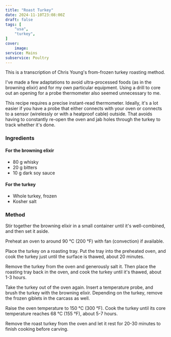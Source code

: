 ```yaml
---
title: "Roast Turkey"
date: 2024-11-10T23:08:00Z
draft: false
tags: [
    "usa",
    "turkey",
]
cover:
    image: 
service: Mains
subservice: Poultry
---
```


This is a transcription of Chris Young's from-frozen turkey roasting method.

I've made a few adaptations to avoid ultra-processed foods (as in the browning elixir) and for my own particular equipment. Using a drill to core out an opening for a probe thermometer also seemed unnecessary to me.

This recipe requires a precise instant-read thermometer. Ideally, it's a lot easier if you have a probe that either connects with your oven or connects to a sensor (wirelessly or with a heatproof cable) outside. That avoids having to constantly re-open the oven and jab holes through the turkey to track whether it's done.

### Ingredients

#### For the browning elixir

* 80 g whisky
* 20 g bitters
* 10 g dark soy sauce

#### For the turkey

* Whole turkey, frozen
* Kosher salt

### Method

Stir together the browning elixir in a small container until it's well-combined, and then set it aside.

Preheat an oven to around 90 °C (200 °F) with fan (convection) if available.

Place the turkey on a roasting tray. Put the tray into the preheated oven, and cook the turkey just until the surface is thawed, about 20 minutes.

Remove the turkey from the oven and generously salt it. Then place the roasting tray back in the oven, and cook the turkey until it's thawed, about 1-3 hours.

Take the turkey out of the oven again. Insert a temperature probe, and brush the turkey with the browning elixir. Depending on the turkey, remove the frozen giblets in the carcass as well.

Raise the oven temperature to 150 °C (300 °F). Cook the turkey until its core temperature reaches 68 °C (155 °F), about 5-7 hours.

Remove the roast turkey from the oven and let it rest for 20-30 minutes to finish cooking before carving.
